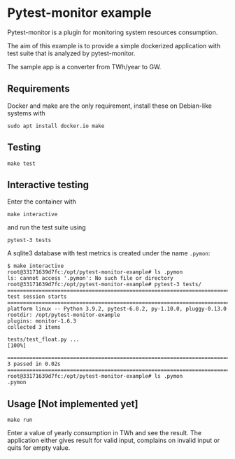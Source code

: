 # Pytest-monitor example

Pytest-monitor is a plugin for monitoring system resources consumption.

The aim of this example is to provide a simple dockerized application with
test suite that is analyzed by pytest-monitor.

The sample app is a converter from TWh/year to GW.

## Requirements

Docker and make are the only requirement, install these on Debian-like systems
with

```
sudo apt install docker.io make
```

## Testing

```
make test
```

## Interactive testing

Enter the container with

```
make interactive
```

and run the test suite using

```
pytest-3 tests
```

A sqlite3 database with test metrics is created under the name `.pymon`:

```
$ make interactive
root@33171639d7fc:/opt/pytest-monitor-example# ls .pymon
ls: cannot access '.pymon': No such file or directory
root@33171639d7fc:/opt/pytest-monitor-example# pytest-3 tests/
========================================================================================== test session starts ===========================================================================================
platform linux -- Python 3.9.2, pytest-6.0.2, py-1.10.0, pluggy-0.13.0
rootdir: /opt/pytest-monitor-example
plugins: monitor-1.6.3
collected 3 items

tests/test_float.py ...                                                                                                                                                                            [100%]

=========================================================================================== 3 passed in 0.02s ============================================================================================
root@33171639d7fc:/opt/pytest-monitor-example# ls .pymon
.pymon
```

## Usage [Not implemented yet]

```
make run
```

Enter a value of yearly consumption in TWh and see the result. The application
either gives result for valid input, complains on invalid input or quits for
empty value.
